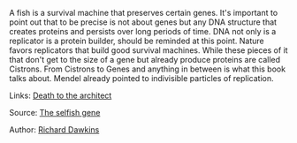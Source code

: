 A fish is a survival machine that preserves certain genes. It's important to point out that to be precise is not about genes but any DNA structure that creates proteins and persists over long periods of time. DNA not only is a replicator is a protein builder, should be reminded at this point. Nature favors replicators that build good survival machines.
While these pieces of it that don't get to the size of a gene but already produce proteins are called Cistrons. From Cistrons to Genes and anything in between is what this book talks about. Mendel already pointed to indivisible particles of replication. 

Links:
[Death to the architect](death_to_the_architect.md)

Source: [The selfish gene](../books/the_selfish_gene.md)

Author: [Richard Dawkins](../authors/richard_dawkins.md)

